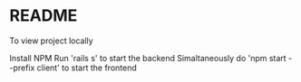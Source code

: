 # README

To view project locally

Install NPM
Run 'rails s' to start the backend
Simaltaneously do 'npm start --prefix client' to start the frontend
